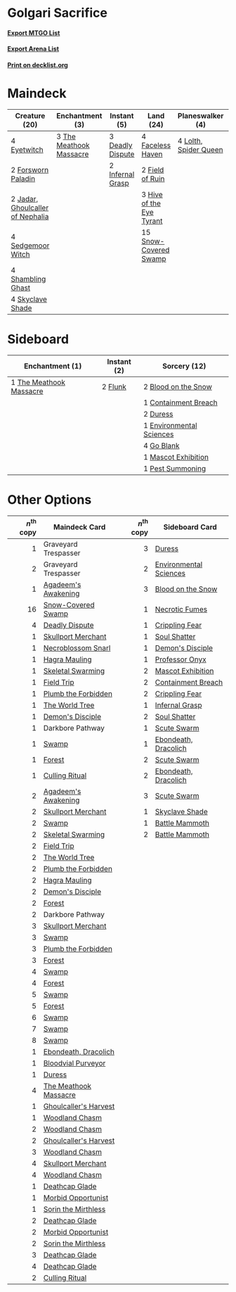# Golgari Sacrifice

#### [Export MTGO List](../collection/Golgari%20Sacrifice/Golgari%20Sacrifice.txt)
#### [Export Arena List](../collection/Golgari%20Sacrifice/Golgari%20Sacrifice_arena.txt)
#### [Print on decklist.org](http://decklist.org/?deckmain=3%09Deadly%20Dispute%0A4%09Eaten%20Alive%0A4%09Eyetwitch%0A4%09Faceless%20Haven%0A2%09Field%20of%20Ruin%0A2%09Forsworn%20Paladin%0A3%09Hive%20of%20the%20Eye%20Tyrant%0A2%09Infernal%20Grasp%0A2%09Jadar,%20Ghoulcaller%20of%20Nephalia%0A4%09Lolth,%20Spider%20Queen%0A4%09Sedgemoor%20Witch%0A4%09Shambling%20Ghast%0A4%09Skyclave%20Shade%0A15%09Snow-Covered%20Swamp%0A3%09The%20Meathook%20Massacre&deckside=2%09Blood%20on%20the%20Snow%0A1%09Containment%20Breach%0A2%09Duress%0A1%09Environmental%20Sciences%0A2%09Flunk%0A4%09Go%20Blank%0A1%09Mascot%20Exhibition%0A1%09Pest%20Summoning%0A1%09The%20Meathook%20Massacre)
# Maindeck

|                                               Creature (20)                                               |                                         Enchantment (3)                                          |                                        Instant (5)                                        |                                             Land (24)                                             |                                        Planeswalker (4)                                        |                                      Sorcery (4)                                       |
|-----------------------------------------------------------------------------------------------------------|--------------------------------------------------------------------------------------------------|-------------------------------------------------------------------------------------------|---------------------------------------------------------------------------------------------------|------------------------------------------------------------------------------------------------|----------------------------------------------------------------------------------------|
|4 [Eyetwitch](http://gatherer.wizards.com/Pages/Card/Details.aspx?multiverseid=513547)                     |3 [The Meathook Massacre](http://gatherer.wizards.com/Pages/Card/Details.aspx?multiverseid=534886)|3 [Deadly Dispute](http://gatherer.wizards.com/Pages/Card/Details.aspx?multiverseid=527381)|4 [Faceless Haven](http://gatherer.wizards.com/Pages/Card/Details.aspx?multiverseid=503874)        |4 [Lolth, Spider Queen](http://gatherer.wizards.com/Pages/Card/Details.aspx?multiverseid=527399)|4 [Eaten Alive](http://gatherer.wizards.com/Pages/Card/Details.aspx?multiverseid=534869)|
|2 [Forsworn Paladin](http://gatherer.wizards.com/Pages/Card/Details.aspx?multiverseid=527391)              |                                                                                                  |2 [Infernal Grasp](http://gatherer.wizards.com/Pages/Card/Details.aspx?multiverseid=534880)|2 [Field of Ruin](http://gatherer.wizards.com/Pages/Card/Details.aspx?multiverseid=435415)         |                                                                                                |                                                                                        |
|2 [Jadar, Ghoulcaller of Nephalia](http://gatherer.wizards.com/Pages/Card/Details.aspx?multiverseid=534881)|                                                                                                  |                                                                                           |3 [Hive of the Eye Tyrant](http://gatherer.wizards.com/Pages/Card/Details.aspx?multiverseid=527545)|                                                                                                |                                                                                        |
|4 [Sedgemoor Witch](http://gatherer.wizards.com/Pages/Card/Details.aspx?multiverseid=513563)               |                                                                                                  |                                                                                           |15 [Snow-Covered Swamp](http://gatherer.wizards.com/Pages/Card/Details.aspx?multiverseid=121256)   |                                                                                                |                                                                                        |
|4 [Shambling Ghast](http://gatherer.wizards.com/Pages/Card/Details.aspx?multiverseid=527406)               |                                                                                                  |                                                                                           |                                                                                                   |                                                                                                |                                                                                        |
|4 [Skyclave Shade](http://gatherer.wizards.com/Pages/Card/Details.aspx?multiverseid=491763)                |                                                                                                  |                                                                                           |                                                                                                   |                                                                                                |                                                                                        |


# Sideboard

|                                         Enchantment (1)                                          |                                   Instant (2)                                    |                                           Sorcery (12)                                            |
|--------------------------------------------------------------------------------------------------|----------------------------------------------------------------------------------|---------------------------------------------------------------------------------------------------|
|1 [The Meathook Massacre](http://gatherer.wizards.com/Pages/Card/Details.aspx?multiverseid=534886)|2 [Flunk](http://gatherer.wizards.com/Pages/Card/Details.aspx?multiverseid=513548)|2 [Blood on the Snow](http://gatherer.wizards.com/Pages/Card/Details.aspx?multiverseid=503687)     |
|                                                                                                  |                                                                                  |1 [Containment Breach](http://gatherer.wizards.com/Pages/Card/Details.aspx?multiverseid=513602)    |
|                                                                                                  |                                                                                  |2 [Duress](http://gatherer.wizards.com/Pages/Card/Details.aspx?multiverseid=14557)                 |
|                                                                                                  |                                                                                  |1 [Environmental Sciences](http://gatherer.wizards.com/Pages/Card/Details.aspx?multiverseid=513477)|
|                                                                                                  |                                                                                  |4 [Go Blank](http://gatherer.wizards.com/Pages/Card/Details.aspx?multiverseid=513549)              |
|                                                                                                  |                                                                                  |1 [Mascot Exhibition](http://gatherer.wizards.com/Pages/Card/Details.aspx?multiverseid=513481)     |
|                                                                                                  |                                                                                  |1 [Pest Summoning](http://gatherer.wizards.com/Pages/Card/Details.aspx?multiverseid=513703)        |


# Other Options

|*n*<sup>th</sup> copy|                                         Maindeck Card                                          |*n*<sup>th</sup> copy|                                         Sideboard Card                                          |
|--------------------:|------------------------------------------------------------------------------------------------|--------------------:|-------------------------------------------------------------------------------------------------|
|                    1|Graveyard Trespasser                                                                            |                    3|[Duress](http://gatherer.wizards.com/Pages/Card/Details.aspx?multiverseid=14557)                 |
|                    2|Graveyard Trespasser                                                                            |                    2|[Environmental Sciences](http://gatherer.wizards.com/Pages/Card/Details.aspx?multiverseid=513477)|
|                    1|[Agadeem's Awakening](http://gatherer.wizards.com/Pages/Card/Details.aspx?multiverseid=491723)  |                    3|[Blood on the Snow](http://gatherer.wizards.com/Pages/Card/Details.aspx?multiverseid=503687)     |
|                   16|[Snow-Covered Swamp](http://gatherer.wizards.com/Pages/Card/Details.aspx?multiverseid=121256)   |                    1|[Necrotic Fumes](http://gatherer.wizards.com/Pages/Card/Details.aspx?multiverseid=513555)        |
|                    4|[Deadly Dispute](http://gatherer.wizards.com/Pages/Card/Details.aspx?multiverseid=527381)       |                    1|[Crippling Fear](http://gatherer.wizards.com/Pages/Card/Details.aspx?multiverseid=503690)        |
|                    1|[Skullport Merchant](http://gatherer.wizards.com/Pages/Card/Details.aspx?multiverseid=527407)   |                    1|[Soul Shatter](http://gatherer.wizards.com/Pages/Card/Details.aspx?multiverseid=491765)          |
|                    1|[Necroblossom Snarl](http://gatherer.wizards.com/Pages/Card/Details.aspx?multiverseid=513761)   |                    1|[Demon's Disciple](http://gatherer.wizards.com/Pages/Card/Details.aspx?multiverseid=491732)      |
|                    1|[Hagra Mauling](http://gatherer.wizards.com/Pages/Card/Details.aspx?multiverseid=491741)        |                    1|[Professor Onyx](http://gatherer.wizards.com/Pages/Card/Details.aspx?multiverseid=513560)        |
|                    1|[Skeletal Swarming](http://gatherer.wizards.com/Pages/Card/Details.aspx?multiverseid=527519)    |                    2|[Mascot Exhibition](http://gatherer.wizards.com/Pages/Card/Details.aspx?multiverseid=513481)     |
|                    1|[Field Trip](http://gatherer.wizards.com/Pages/Card/Details.aspx?multiverseid=513608)           |                    2|[Containment Breach](http://gatherer.wizards.com/Pages/Card/Details.aspx?multiverseid=513602)    |
|                    1|[Plumb the Forbidden](http://gatherer.wizards.com/Pages/Card/Details.aspx?multiverseid=513558)  |                    2|[Crippling Fear](http://gatherer.wizards.com/Pages/Card/Details.aspx?multiverseid=503690)        |
|                    1|[The World Tree](http://gatherer.wizards.com/Pages/Card/Details.aspx?multiverseid=503895)       |                    1|[Infernal Grasp](http://gatherer.wizards.com/Pages/Card/Details.aspx?multiverseid=534880)        |
|                    1|[Demon's Disciple](http://gatherer.wizards.com/Pages/Card/Details.aspx?multiverseid=491732)     |                    2|[Soul Shatter](http://gatherer.wizards.com/Pages/Card/Details.aspx?multiverseid=491765)          |
|                    1|Darkbore Pathway                                                                                |                    1|[Scute Swarm](http://gatherer.wizards.com/Pages/Card/Details.aspx?multiverseid=491851)           |
|                    1|[Swamp](http://gatherer.wizards.com/Pages/Card/Details.aspx?multiverseid=439858)                |                    1|[Ebondeath, Dracolich](http://gatherer.wizards.com/Pages/Card/Details.aspx?multiverseid=527387)  |
|                    1|[Forest](http://gatherer.wizards.com/Pages/Card/Details.aspx?multiverseid=439860)               |                    2|[Scute Swarm](http://gatherer.wizards.com/Pages/Card/Details.aspx?multiverseid=491851)           |
|                    1|[Culling Ritual](http://gatherer.wizards.com/Pages/Card/Details.aspx?multiverseid=513664)       |                    2|[Ebondeath, Dracolich](http://gatherer.wizards.com/Pages/Card/Details.aspx?multiverseid=527387)  |
|                    2|[Agadeem's Awakening](http://gatherer.wizards.com/Pages/Card/Details.aspx?multiverseid=491723)  |                    3|[Scute Swarm](http://gatherer.wizards.com/Pages/Card/Details.aspx?multiverseid=491851)           |
|                    2|[Skullport Merchant](http://gatherer.wizards.com/Pages/Card/Details.aspx?multiverseid=527407)   |                    1|[Skyclave Shade](http://gatherer.wizards.com/Pages/Card/Details.aspx?multiverseid=491763)        |
|                    2|[Swamp](http://gatherer.wizards.com/Pages/Card/Details.aspx?multiverseid=439858)                |                    1|[Battle Mammoth](http://gatherer.wizards.com/Pages/Card/Details.aspx?multiverseid=503773)        |
|                    2|[Skeletal Swarming](http://gatherer.wizards.com/Pages/Card/Details.aspx?multiverseid=527519)    |                    2|[Battle Mammoth](http://gatherer.wizards.com/Pages/Card/Details.aspx?multiverseid=503773)        |
|                    2|[Field Trip](http://gatherer.wizards.com/Pages/Card/Details.aspx?multiverseid=513608)           |                     |                                                                                                 |
|                    2|[The World Tree](http://gatherer.wizards.com/Pages/Card/Details.aspx?multiverseid=503895)       |                     |                                                                                                 |
|                    2|[Plumb the Forbidden](http://gatherer.wizards.com/Pages/Card/Details.aspx?multiverseid=513558)  |                     |                                                                                                 |
|                    2|[Hagra Mauling](http://gatherer.wizards.com/Pages/Card/Details.aspx?multiverseid=491741)        |                     |                                                                                                 |
|                    2|[Demon's Disciple](http://gatherer.wizards.com/Pages/Card/Details.aspx?multiverseid=491732)     |                     |                                                                                                 |
|                    2|[Forest](http://gatherer.wizards.com/Pages/Card/Details.aspx?multiverseid=439860)               |                     |                                                                                                 |
|                    2|Darkbore Pathway                                                                                |                     |                                                                                                 |
|                    3|[Skullport Merchant](http://gatherer.wizards.com/Pages/Card/Details.aspx?multiverseid=527407)   |                     |                                                                                                 |
|                    3|[Swamp](http://gatherer.wizards.com/Pages/Card/Details.aspx?multiverseid=439858)                |                     |                                                                                                 |
|                    3|[Plumb the Forbidden](http://gatherer.wizards.com/Pages/Card/Details.aspx?multiverseid=513558)  |                     |                                                                                                 |
|                    3|[Forest](http://gatherer.wizards.com/Pages/Card/Details.aspx?multiverseid=439860)               |                     |                                                                                                 |
|                    4|[Swamp](http://gatherer.wizards.com/Pages/Card/Details.aspx?multiverseid=439858)                |                     |                                                                                                 |
|                    4|[Forest](http://gatherer.wizards.com/Pages/Card/Details.aspx?multiverseid=439860)               |                     |                                                                                                 |
|                    5|[Swamp](http://gatherer.wizards.com/Pages/Card/Details.aspx?multiverseid=439858)                |                     |                                                                                                 |
|                    5|[Forest](http://gatherer.wizards.com/Pages/Card/Details.aspx?multiverseid=439860)               |                     |                                                                                                 |
|                    6|[Swamp](http://gatherer.wizards.com/Pages/Card/Details.aspx?multiverseid=439858)                |                     |                                                                                                 |
|                    7|[Swamp](http://gatherer.wizards.com/Pages/Card/Details.aspx?multiverseid=439858)                |                     |                                                                                                 |
|                    8|[Swamp](http://gatherer.wizards.com/Pages/Card/Details.aspx?multiverseid=439858)                |                     |                                                                                                 |
|                    1|[Ebondeath, Dracolich](http://gatherer.wizards.com/Pages/Card/Details.aspx?multiverseid=527387) |                     |                                                                                                 |
|                    1|[Bloodvial Purveyor](http://gatherer.wizards.com/Pages/Card/Details.aspx?multiverseid=540943)   |                     |                                                                                                 |
|                    1|[Duress](http://gatherer.wizards.com/Pages/Card/Details.aspx?multiverseid=14557)                |                     |                                                                                                 |
|                    4|[The Meathook Massacre](http://gatherer.wizards.com/Pages/Card/Details.aspx?multiverseid=534886)|                     |                                                                                                 |
|                    1|[Ghoulcaller's Harvest](http://gatherer.wizards.com/Pages/Card/Details.aspx?multiverseid=535019)|                     |                                                                                                 |
|                    1|[Woodland Chasm](http://gatherer.wizards.com/Pages/Card/Details.aspx?multiverseid=503894)       |                     |                                                                                                 |
|                    2|[Woodland Chasm](http://gatherer.wizards.com/Pages/Card/Details.aspx?multiverseid=503894)       |                     |                                                                                                 |
|                    2|[Ghoulcaller's Harvest](http://gatherer.wizards.com/Pages/Card/Details.aspx?multiverseid=535019)|                     |                                                                                                 |
|                    3|[Woodland Chasm](http://gatherer.wizards.com/Pages/Card/Details.aspx?multiverseid=503894)       |                     |                                                                                                 |
|                    4|[Skullport Merchant](http://gatherer.wizards.com/Pages/Card/Details.aspx?multiverseid=527407)   |                     |                                                                                                 |
|                    4|[Woodland Chasm](http://gatherer.wizards.com/Pages/Card/Details.aspx?multiverseid=503894)       |                     |                                                                                                 |
|                    1|[Deathcap Glade](http://gatherer.wizards.com/Pages/Card/Details.aspx?multiverseid=541137)       |                     |                                                                                                 |
|                    1|[Morbid Opportunist](http://gatherer.wizards.com/Pages/Card/Details.aspx?multiverseid=534887)   |                     |                                                                                                 |
|                    1|[Sorin the Mirthless](http://gatherer.wizards.com/Pages/Card/Details.aspx?multiverseid=540983)  |                     |                                                                                                 |
|                    2|[Deathcap Glade](http://gatherer.wizards.com/Pages/Card/Details.aspx?multiverseid=541137)       |                     |                                                                                                 |
|                    2|[Morbid Opportunist](http://gatherer.wizards.com/Pages/Card/Details.aspx?multiverseid=534887)   |                     |                                                                                                 |
|                    2|[Sorin the Mirthless](http://gatherer.wizards.com/Pages/Card/Details.aspx?multiverseid=540983)  |                     |                                                                                                 |
|                    3|[Deathcap Glade](http://gatherer.wizards.com/Pages/Card/Details.aspx?multiverseid=541137)       |                     |                                                                                                 |
|                    4|[Deathcap Glade](http://gatherer.wizards.com/Pages/Card/Details.aspx?multiverseid=541137)       |                     |                                                                                                 |
|                    2|[Culling Ritual](http://gatherer.wizards.com/Pages/Card/Details.aspx?multiverseid=513664)       |                     |                                                                                                 |

